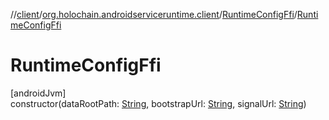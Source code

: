 //[client](../../../index.md)/[org.holochain.androidserviceruntime.client](../index.md)/[RuntimeConfigFfi](index.md)/[RuntimeConfigFfi](-runtime-config-ffi.md)

# RuntimeConfigFfi

[androidJvm]\
constructor(dataRootPath: [String](https://kotlinlang.org/api/core/kotlin-stdlib/kotlin/-string/index.html), bootstrapUrl: [String](https://kotlinlang.org/api/core/kotlin-stdlib/kotlin/-string/index.html), signalUrl: [String](https://kotlinlang.org/api/core/kotlin-stdlib/kotlin/-string/index.html))